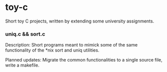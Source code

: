 # toy-c
Short toy C projects, written by extending some university assignments. 


### uniq.c && sort.c

Description: Short programs meant to mimick some of the same functionality of the \*nix sort and uniq utilities. 

Planned updates: Migrate the common functionalities to a single source file, write a makefile. 
